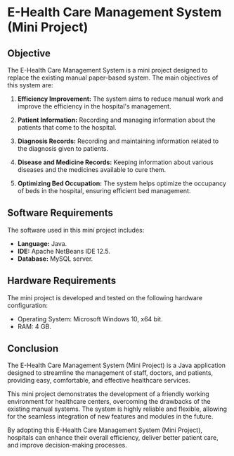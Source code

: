 # E-Health Care Management System (Mini Project)

## Objective

The E-Health Care Management System is a mini project designed to replace the existing manual paper-based system. The main objectives of this system are:

1. **Efficiency Improvement:** The system aims to reduce manual work and improve the efficiency in the hospital's management.

2. **Patient Information:** Recording and managing information about the patients that come to the hospital.

3. **Diagnosis Records:** Recording and maintaining information related to the diagnosis given to patients.

4. **Disease and Medicine Records:** Keeping information about various diseases and the medicines available to cure them.

5. **Optimizing Bed Occupation:** The system helps optimize the occupancy of beds in the hospital, ensuring efficient bed management.

## Software Requirements

The software used in this mini project includes:

- **Language:** Java.
- **IDE:** Apache NetBeans IDE 12.5.
- **Database:** MySQL server.

## Hardware Requirements

The mini project is developed and tested on the following hardware configuration:

- Operating System: Microsoft Windows 10, x64 bit.
- RAM: 4 GB.

## Conclusion

The E-Health Care Management System (Mini Project) is a Java application designed to streamline the management of staff, doctors, and patients, providing easy, comfortable, and effective healthcare services.

This mini project demonstrates the development of a friendly working environment for healthcare centers, overcoming the drawbacks of the existing manual systems. The system is highly reliable and flexible, allowing for the seamless integration of new features and modules in the future.

By adopting this E-Health Care Management System (Mini Project), hospitals can enhance their overall efficiency, deliver better patient care, and improve decision-making processes.
